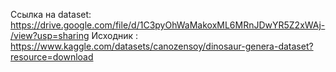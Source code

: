Ссылка на dataset: https://drive.google.com/file/d/1C3pyOhWaMakoxML6MRnJDwYR5Z2xWAj-/view?usp=sharing
Исходник : https://www.kaggle.com/datasets/canozensoy/dinosaur-genera-dataset?resource=download
